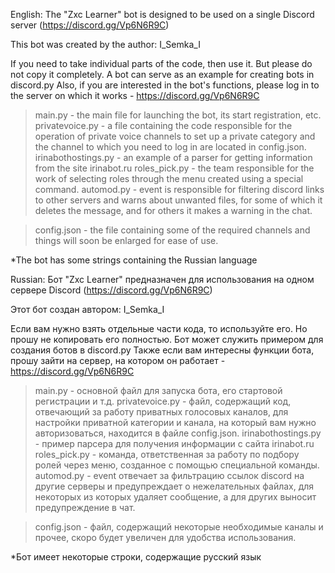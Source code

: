 English:
The "Zxc Learner" bot is designed to be used on a single Discord server (https://discord.gg/Vp6N6R9C)

This bot was created by the author: I_Semka_I

If you need to take individual parts of the code, then use it. But please do not copy it completely. A bot can serve as an example for creating bots in discord.py
Also, if you are interested in the bot's functions, please log in to the server on which it works - https://discord.gg/Vp6N6R9C

> main.py - the main file for launching the bot, its start registration, etc.
> privatevoice.py - a file containing the code responsible for the operation of private voice channels to set up a private category and the channel to which you need to log in are located in config.json.
> irinabothostings.py - an example of a parser for getting information from the site irinabot.ru
> roles_pick.py - the team responsible for the work of selecting roles through the menu created using a special command.
> automod.py - event is responsible for filtering discord links to other servers and warns about unwanted files, for some of which it deletes the message, and for others it makes a warning in the chat.

> config.json - the file containing some of the required channels and things will soon be enlarged for ease of use.

*The bot has some strings containing the Russian language

Russian:
Бот "Zxc Learner" предназначен для использования на одном сервере Discord (https://discord.gg/Vp6N6R9C) 

Этот бот создан автором: I_Semka_I

Если вам нужно взять отдельные части кода, то используйте его. Но прошу не копировать его полностью. Бот может служить примером для создания ботов в discord.py
Также если вам интересны функции бота, прошу зайти на сервер, на котором он работает - https://discord.gg/Vp6N6R9C

> main.py - основной файл для запуска бота, его стартовой регистрации и т.д.
> privatevoice.py - файл, содержащий код, отвечающий за работу приватных голосовых каналов, для настройки приватной категории и канала, на который вам нужно авторизоваться, находится в файле config.json.
> irinabothostings.py - пример парсера для получения информации с сайта irinabot.ru
> roles_pick.py - команда, ответственная за работу по подбору ролей через меню, созданное с помощью специальной команды.
> automod.py - event отвечает за фильтрацию ссылок discord на другие серверы и предупреждает о нежелательных файлах, для некоторых из которых удаляет сообщение, а для других выносит предупреждение в чат.

> config.json - файл, содержащий некоторые необходимые каналы и прочее, скоро будет увеличен для удобства использования.

*Бот имеет некоторые строки, содержащие русский язык
